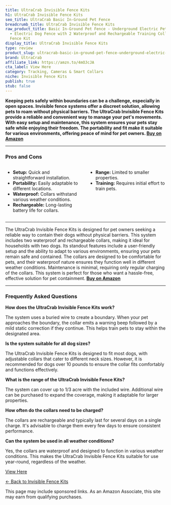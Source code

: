 ```yaml
---
title: UltraCrab Invisible Fence Kits
h1: UltraCrab Invisible Fence Kits
seo_title: UltraCrab Basic In-Ground Pet Fence
breadcrumb_title: UltraCrab Invisible Fence Kits
raw_product_title: Basic In-Ground Pet Fence - Underground Electric Pet Fence System
  - Electric Dog Fence with 2 Waterproof and Rechargeable Training Collars, 2 Dogs
  Fence Kit
display_title: UltraCrab Invisible Fence Kits
type: review
product_slug: ultracrab-basic-in-ground-pet-fence-underground-electric-pet-fence-syst-6794bca0
brand: UltraCrab
affiliate_link: https://amzn.to/4mOJcJA
cta_label: View Here
category: Tracking, Cameras & Smart Collars
niche: Invisible Fence Kits
publish: true
stub: false
---
```


<div id="intro" class="full-width">
  <p><strong>Keeping pets safely within boundaries can be a challenge, especially in open spaces. Invisible fence systems offer a discreet solution, allowing pets to roam without physical barriers. The UltraCrab Invisible Fence Kits provide a reliable and convenient way to manage your pet's movements. With easy setup and maintenance, this system ensures your pets stay safe while enjoying their freedom. The portability and fit make it suitable for various environments, offering peace of mind for pet owners. <a href="https://amzn.to/4mOJcJA" rel="nofollow sponsored noopener" target="_blank"><strong>Buy on Amazon</strong></a></strong></p>
</div>

<hr />
<h3 id="pros-cons">Pros and Cons</h3>
<div class="pc-grid" style="display:grid;grid-template-columns:1fr 1fr;gap:16px;">
  <ul>
    <li><strong>Setup:</strong> Quick and straightforward installation.</li>
    <li><strong>Portability:</strong> Easily adaptable to different locations.</li>
    <li><strong>Waterproof:</strong> Collars withstand various weather conditions.</li>
    <li><strong>Rechargeable:</strong> Long-lasting battery life for collars.</li>
  </ul>
  <ul>
    <li><strong>Range:</strong> Limited to smaller properties.</li>
    <li><strong>Training:</strong> Requires initial effort to train pets.</li>
  </ul>
</div>
<hr />

<div class="full-width">
  <p>The UltraCrab Invisible Fence Kits is designed for pet owners seeking a reliable way to contain their dogs without physical barriers. This system includes two waterproof and rechargeable collars, making it ideal for households with two dogs. Its standout features include a user-friendly setup and the ability to adapt to various environments, ensuring your pets remain safe and contained. The collars are designed to be comfortable for pets, and their waterproof nature ensures they function well in different weather conditions. Maintenance is minimal, requiring only regular charging of the collars. This system is perfect for those who want a hassle-free, effective solution for pet containment. <a href="https://amzn.to/4mOJcJA" rel="nofollow sponsored noopener" target="_blank"><strong>Buy on Amazon</strong></a></p>
</div>

<hr />
<h3 id="faqs">Frequently Asked Questions</h3>

<p><strong>How does the UltraCrab Invisible Fence Kits work?</strong></p>
<p>The system uses a buried wire to create a boundary. When your pet approaches the boundary, the collar emits a warning beep followed by a mild static correction if they continue. This helps train pets to stay within the designated area.</p>

<p><strong>Is the system suitable for all dog sizes?</strong></p>
<p>The UltraCrab Invisible Fence Kits is designed to fit most dogs, with adjustable collars that cater to different neck sizes. However, it is recommended for dogs over 10 pounds to ensure the collar fits comfortably and functions effectively.</p>

<p><strong>What is the range of the UltraCrab Invisible Fence Kits?</strong></p>
<p>The system can cover up to 1/3 acre with the included wire. Additional wire can be purchased to expand the coverage, making it adaptable for larger properties.</p>

<p><strong>How often do the collars need to be charged?</strong></p>
<p>The collars are rechargeable and typically last for several days on a single charge. It's advisable to charge them every few days to ensure consistent performance.</p>

<p><strong>Can the system be used in all weather conditions?</strong></p>
<p>Yes, the collars are waterproof and designed to function in various weather conditions. This makes the UltraCrab Invisible Fence Kits suitable for use year-round, regardless of the weather.</p>
<p><a class="btn" href="https://amzn.to/4mOJcJA" target="_blank" rel="nofollow sponsored noopener">View Here</a></p>
<p><a href="/roundups/tracking-cameras-smart-collars/invisible-fence-kits/">← Back to Invisible Fence Kits</a></p>
<aside class="disclosure">This page may include sponsored links. As an Amazon Associate, this site may earn from qualifying purchases.</aside>
